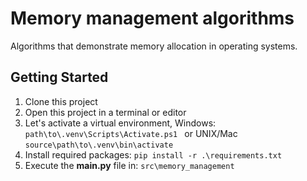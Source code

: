 # Memory management algorithms

Algorithms that demonstrate memory allocation in operating systems.

## Getting Started

1. Clone this project
2. Open this project in a terminal or editor
3. Let's activate a virtual environment, Windows: `path\to\.venv\Scripts\Activate.ps1 ` or UNIX/Mac `source\path\to\.venv\bin\activate`
4. Install required packages: `pip install -r .\requirements.txt`
5. Execute the **main.py** file in: `src\memory_management`
